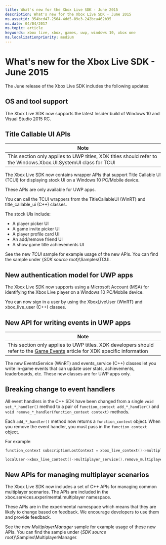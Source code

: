 ```yaml
---
title: What's new for the Xbox Live SDK - June 2015
description: What's new for the Xbox Live SDK - June 2015
ms.assetid: 354bcd47-2564-4dd5-89e3-242bca462b35
ms.date: 04/04/2017
ms.topic: article
keywords: xbox live, xbox, games, uwp, windows 10, xbox one
ms.localizationpriority: medium
---
```


# What's new for the Xbox Live SDK - June 2015

The June release of the Xbox Live SDK includes the following updates:


## OS and tool support ##

The Xbox Live SDK now supports the latest Insider build of Windows 10 and Visual Studio 2015 RC.


## Title Callable UI APIs

| Note |
|------|
| This section only applies to UWP titles, XDK titles should refer to the Windows.Xbox.UI.SystemUI class for TCUI  |

The Xbox Live SDK now contains wrapper APIs that support Title Callable UI (TCUI) for displaying stock UI on a Windows 10 PC/Mobile device.

These APIs are only available for UWP apps.

You can call the TCUI wrappers from the TitleCallableUI (WinRT) and title_callable_ui (C++) classes.

The stock UIs include:
* A player picker UI
* A game invite picker UI
* A player profile card UI
* An add/remove friend UI
* A show game title achievements UI

See the new *TCUI* sample for example usage of the new APIs. You can find the sample under {*SDK source root*}\Samples\TCUI.


## New authentication model for UWP apps

The Xbox Live SDK now supports using a Microsoft Account (MSA) for identifying the Xbox Live player on a Windows 10 PC/Mobile device.

You can now sign in a user by using the XboxLiveUser (WinRT) and xbox_live_user (C++) classes.


## New API for writing events in UWP apps

| Note |
|------|
| This section only applies to UWP titles.  XDK developers should refer to the [Game Events](https://developer.microsoft.com/games/xbox/docs/xboxlive/xbox-live-partners/event-driven-data-platform/game-events) article for XDK specific information  |

The new EventsService (WinRT) and events_service (C++) classes let you write in-game events that can update user stats, achievements, leaderboards, etc. These new classes are for UWP apps only.


## Breaking change to event handlers ##

All event handlers in the C++ SDK have been changed from a single `void set_*_handler()` method to a pair of `function_context add_*_handler()` and `void remove_*_handler(function_context context)` methods.

Each `add_*_handler()` method now returns a `function_context` object. When you remove the event handler, you must pass in the `function_context` object.

For example:
```cpp
function_context subscriptionLostContext = xbox_live_context()->multiplayer_service().add_multiplayer_subscription_lost_handler(...);

localUser->xbox_live_context()->multiplayer_service().remove_multiplayer_subscription_lost_handler(subscriptionLostContext);
```


## New APIs for managing multiplayer scenarios

The Xbox Live SDK now includes a set of C++ APIs for managing common multiplayer scenarios. The APIs are included in the xbox.services.experimental.multiplayer namespace.

These APIs are in the experimental namespace which means that they are likely to change based on feedback.  We encourage developers to use them and provide feedback.

See the new *MultiplayerManager* sample for example usage of these new APIs. You can find the sample under {*SDK source root*}\Samples\MultiplayerManager.
